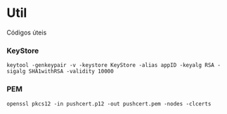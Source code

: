 # Util
Códigos úteis

### KeyStore
    keytool -genkeypair -v -keystore KeyStore -alias appID -keyalg RSA -sigalg SHA1withRSA -validity 10000

### PEM
    openssl pkcs12 -in pushcert.p12 -out pushcert.pem -nodes -clcerts
